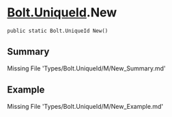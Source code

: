 # [Bolt.UniqueId](Types/Bolt.UniqueId.md).New
`public static Bolt.UniqueId New()`
## Summary
Missing File 'Types/Bolt.UniqueId/M/New_Summary.md'
## Example
Missing File 'Types/Bolt.UniqueId/M/New_Example.md'
